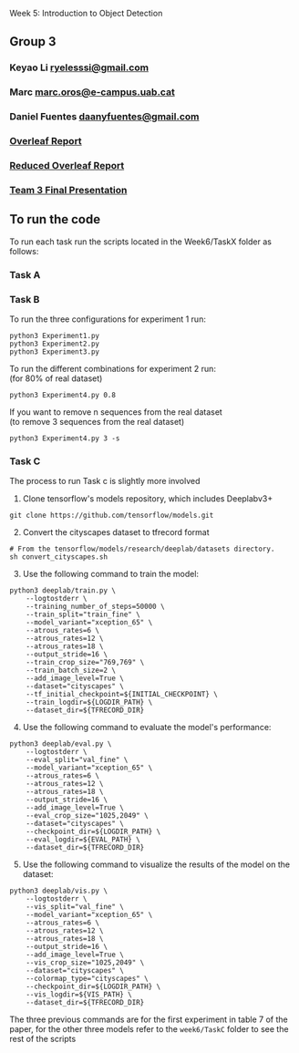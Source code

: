 Week 5: Introduction to Object Detection 
## Group 3
### Keyao Li ryelesssi@gmail.com
### Marc marc.oros@e-campus.uab.cat
### Daniel Fuentes daanyfuentes@gmail.com
### [Overleaf Report](https://www.overleaf.com/read/djsbfhpnqrqy "Overleaf")
### [Reduced Overleaf Report](https://www.overleaf.com/read/zxfqkmdjxwbm "Overleaf")

### [Team 3 Final Presentation](https://drive.google.com/file/d/16BY1adIj2M8w-ts9S3_6PGbf2ruWarIF/view?usp=sharing "Team3 Presentation")

## To run the code
To run each task run the scripts located in the Week6/TaskX folder as follows:

### Task A


### Task B
To run the three configurations for experiment 1 run:
<pre><code>python3 Experiment1.py
python3 Experiment2.py
python3 Experiment3.py</code></pre>

To run the different combinations for experiment 2 run:\
(for 80% of real dataset)
<pre><code>python3 Experiment4.py 0.8</code></pre>

If you want to remove n sequences from the real dataset\
(to remove 3 sequences from the real dataset)
<pre><code>python3 Experiment4.py 3 -s</code></pre>

### Task C
The process to run Task c is slightly more involved

1. Clone tensorflow's models repository, which includes Deeplabv3+
<pre><code>git clone https://github.com/tensorflow/models.git</code></pre>

2. Convert the cityscapes dataset to tfrecord format
    
<pre><code># From the tensorflow/models/research/deeplab/datasets directory.
sh convert_cityscapes.sh</code></pre>

3. Use the following command to train the model:

<pre><code>python3 deeplab/train.py \
    --logtostderr \
    --training_number_of_steps=50000 \
    --train_split="train_fine" \
    --model_variant="xception_65" \
    --atrous_rates=6 \
    --atrous_rates=12 \
    --atrous_rates=18 \
    --output_stride=16 \
    --train_crop_size="769,769" \
    --train_batch_size=2 \
    --add_image_level=True \
    --dataset="cityscapes" \
    --tf_initial_checkpoint=${INITIAL_CHECKPOINT} \
    --train_logdir=${LOGDIR_PATH} \
    --dataset_dir=${TFRECORD_DIR}</code></pre>

4. Use the following command to evaluate the model's performance:

<pre><code>python3 deeplab/eval.py \
    --logtostderr \
    --eval_split="val_fine" \
    --model_variant="xception_65" \
    --atrous_rates=6 \
    --atrous_rates=12 \
    --atrous_rates=18 \
    --output_stride=16 \
    --add_image_level=True \
    --eval_crop_size="1025,2049" \
    --dataset="cityscapes" \
    --checkpoint_dir=${LOGDIR_PATH} \
    --eval_logdir=${EVAL_PATH} \
    --dataset_dir=${TFRECORD_DIR}</code></pre>

5. Use the following command to visualize the results of the model on the dataset:

<pre><code>python3 deeplab/vis.py \
    --logtostderr \
    --vis_split="val_fine" \
    --model_variant="xception_65" \
    --atrous_rates=6 \
    --atrous_rates=12 \
    --atrous_rates=18 \
    --output_stride=16 \
    --add_image_level=True \
    --vis_crop_size="1025,2049" \
    --dataset="cityscapes" \
    --colormap_type="cityscapes" \
    --checkpoint_dir=${LOGDIR_PATH} \
    --vis_logdir=${VIS_PATH} \
    --dataset_dir=${TFRECORD_DIR}</code></pre>

The three previous commands are for the first experiment in table 7 of the paper, for the other three models refer to the `week6/TaskC` folder to see the rest of the scripts
